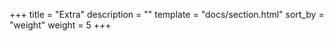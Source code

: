 +++
title = "Extra"
description = ""
template = "docs/section.html"
sort_by = "weight"
weight = 5
+++


